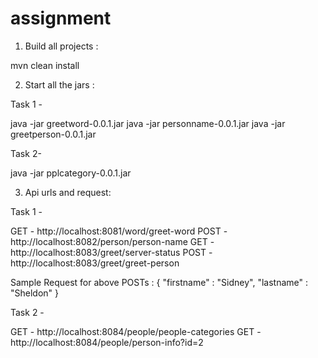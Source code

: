 # assignment
1. Build all projects :

mvn clean install 

2. Start all the jars :

Task 1 -

java -jar greetword-0.0.1.jar
java -jar personname-0.0.1.jar
java -jar greetperson-0.0.1.jar

Task 2-

java -jar pplcategory-0.0.1.jar

3. Api urls and request:

Task 1 -

GET - http://localhost:8081/word/greet-word
POST - http://localhost:8082/person/person-name
GET - http://localhost:8083/greet/server-status
POST - http://localhost:8083/greet/greet-person

Sample Request for above POSTs :
{
    "firstname" : "Sidney",
    "lastname" : "Sheldon"
}

Task 2 - 

GET - http://localhost:8084/people/people-categories
GET - http://localhost:8084/people/person-info?id=2





